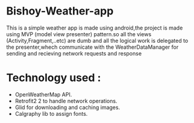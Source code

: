 # Bishoy-Weather-app

This is a simple weather app is made using android,the project is made using MVP (model view presenter) pattern.so all the views (Activity,Fragment,..etc) are dumb and all the logical work is delegated to the presenter,whech communicate with the WeatherDataManager for sending and recieving network requests and response

# Technology used :

* OpenWeatherMap API.
* Retrofit2 2 to handle network operations.
* Glid for downloading and caching images.
* Calgraphy lib to assign fonts.

